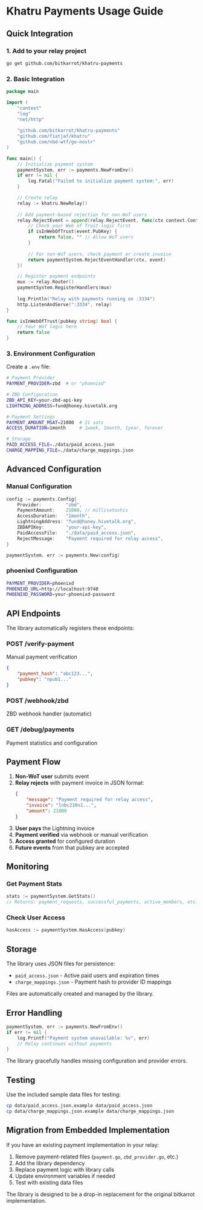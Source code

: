 # Khatru Payments Usage Guide

## Quick Integration

### 1. Add to your relay project

```bash
go get github.com/bitkarrot/khatru-payments
```

### 2. Basic Integration

```go
package main

import (
    "context"
    "log"
    "net/http"
    
    "github.com/bitkarrot/khatru-payments"
    "github.com/fiatjaf/khatru"
    "github.com/nbd-wtf/go-nostr"
)

func main() {
    // Initialize payment system
    paymentSystem, err := payments.NewFromEnv()
    if err != nil {
        log.Fatal("Failed to initialize payment system:", err)
    }

    // Create relay
    relay := khatru.NewRelay()
    
    // Add payment-based rejection for non-WoT users
    relay.RejectEvent = append(relay.RejectEvent, func(ctx context.Context, event *nostr.Event) (bool, string) {
        // Check your Web of Trust logic first
        if isInWebOfTrust(event.PubKey) {
            return false, "" // Allow WoT users
        }
        
        // For non-WoT users, check payment or create invoice
        return paymentSystem.RejectEventHandler(ctx, event)
    })

    // Register payment endpoints
    mux := relay.Router()
    paymentSystem.RegisterHandlers(mux)
    
    log.Println("Relay with payments running on :3334")
    http.ListenAndServe(":3334", relay)
}

func isInWebOfTrust(pubkey string) bool {
    // Your WoT logic here
    return false
}
```

### 3. Environment Configuration

Create a `.env` file:

```bash
# Payment Provider
PAYMENT_PROVIDER=zbd  # or "phoenixd"

# ZBD Configuration
ZBD_API_KEY=your-zbd-api-key
LIGHTNING_ADDRESS=fund@honey.hivetalk.org

# Payment Settings
PAYMENT_AMOUNT_MSAT=21000  # 21 sats
ACCESS_DURATION=1month     # 1week, 1month, 1year, forever

# Storage
PAID_ACCESS_FILE=./data/paid_access.json
CHARGE_MAPPING_FILE=./data/charge_mappings.json
```

## Advanced Configuration

### Manual Configuration

```go
config := payments.Config{
    Provider:         "zbd",
    PaymentAmount:    21000, // millisatoshis
    AccessDuration:   "1month",
    LightningAddress: "fund@honey.hivetalk.org",
    ZBDAPIKey:        "your-api-key",
    PaidAccessFile:   "./data/paid_access.json",
    RejectMessage:    "Payment required for relay access",
}

paymentSystem, err := payments.New(config)
```

### phoenixd Configuration

```bash
PAYMENT_PROVIDER=phoenixd
PHOENIXD_URL=http://localhost:9740
PHOENIXD_PASSWORD=your-phoenixd-password
```

## API Endpoints

The library automatically registers these endpoints:

### POST /verify-payment
Manual payment verification
```json
{
    "payment_hash": "abc123...",
    "pubkey": "npub1..."
}
```

### POST /webhook/zbd
ZBD webhook handler (automatic)

### GET /debug/payments
Payment statistics and configuration

## Payment Flow

1. **Non-WoT user** submits event
2. **Relay rejects** with payment invoice in JSON format:
   ```json
   {
       "message": "Payment required for relay access",
       "invoice": "lnbc210n1...",
       "amount": 21000
   }
   ```
3. **User pays** the Lightning invoice
4. **Payment verified** via webhook or manual verification
5. **Access granted** for configured duration
6. **Future events** from that pubkey are accepted

## Monitoring

### Get Payment Stats
```go
stats := paymentSystem.GetStats()
// Returns: payment_requests, successful_payments, active_members, etc.
```

### Check User Access
```go
hasAccess := paymentSystem.HasAccess(pubkey)
```

## Storage

The library uses JSON files for persistence:

- `paid_access.json` - Active paid users and expiration times
- `charge_mappings.json` - Payment hash to provider ID mappings

Files are automatically created and managed by the library.

## Error Handling

```go
paymentSystem, err := payments.NewFromEnv()
if err != nil {
    log.Printf("Payment system unavailable: %v", err)
    // Relay continues without payments
}
```

The library gracefully handles missing configuration and provider errors.

## Testing

Use the included sample data files for testing:

```bash
cp data/paid_access.json.example data/paid_access.json
cp data/charge_mappings.json.example data/charge_mappings.json
```

## Migration from Embedded Implementation

If you have an existing payment implementation in your relay:

1. Remove payment-related files (`payment.go`, `zbd_provider.go`, etc.)
2. Add the library dependency
3. Replace payment logic with library calls
4. Update environment variables if needed
5. Test with existing data files

The library is designed to be a drop-in replacement for the original bitkarrot implementation.

